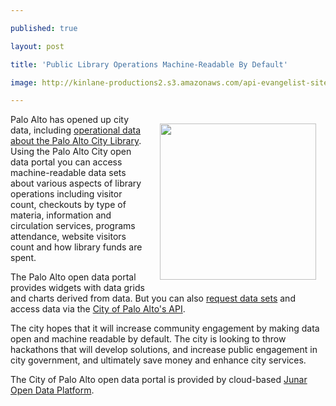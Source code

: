 ---
published: true
layout: post
title: 'Public Library Operations Machine-Readable By Default'
image: http://kinlane-productions2.s3.amazonaws.com/api-evangelist-site/blog/city-of-palo-alto-logo.jpg
---

<p><a href="http://paloalto.opendata.junar.com/dashboards/8031/library/" target="_blank"><img style="padding: 15px;" src="https://s3.amazonaws.com/kinlane-productions2/api-evangelist/city/city-of-palo-alto-logo.jpg" alt="" width="250" align="right" /></a>
<p>Palo Alto has opened up city data, including <a href="http://paloalto.opendata.junar.com/dashboards/8031/library/" target="_blank">operational data about the Palo Alto City Library</a>.  Using the Palo Alto City open data portal you can access machine-readable data sets about various aspects of library operations including visitor count, checkouts by type of materia, information and circulation services, programs attendance, website visitors count and how library funds are spent.
<p>The Palo Alto open data portal provides widgets with data grids and charts derived from data.  But you can also&nbsp;<a href="http://www.cityofpaloalto.org/gov/depts/it/open_data/suggest_a_dataset.asp">request data sets</a> and access data via the <a href="http://paloalto.opendata.junar.com/developers/">City of Palo Alto's API</a>.
<p>The city hopes that it will increase community engagement by making data open and machine readable by default. The city is looking to throw hackathons that will develop solutions, and increase public engagement in city government, and ultimately save money and enhance city services.
<p>The City of Palo Alto open data portal is provided by cloud-based <a href="http://www.junar.com/">Junar Open Data Platform</a>.

